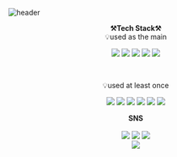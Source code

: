 ![header](https://capsule-render.vercel.app/api?type=waving&color=3A4A51&height=300&section=header&text=welcome&fontSize=90&animation=fadeIn&fontAlignY=38&desc=dejavu's%20GitHub%20Profile&descAlignY=51&descAlign=62)

<p align="center">
    <Strong>⚒️Tech Stack⚒️</Strong><br>
    💡used as the main
</p>

<p align="center" display="inline-block">
	<img src="https://img.shields.io/badge/Python-3776AB?style=for-the-badge&logo=Python&logoColor=white">
	<img src="https://img.shields.io/badge/Kotlin-7F52FF?style=for-the-badge&logo=Kotlin&logoColor=white">
	<img src="https://img.shields.io/badge/android-3DDC84?style=for-the-badge&logo=android&logoColor=white">
	<img src="https://img.shields.io/badge/dart-0175C2?style=for-the-badge&logo=dart&logoColor=white">
	<img src="https://img.shields.io/badge/flutter-02569B?style=for-the-badge&logo=flutter&logoColor=white">
</p><br>

<p align="center">
    💡used at least once
</p>

<p align="center" display="inline-block">
  <img src="https://img.shields.io/badge/javascript-F7DF1E?style=for-the-badge&logo=javascript&logoColor=black">
  <img src="https://img.shields.io/badge/css-1572B6?style=for-the-badge&logo=css3&logoColor=white">
  <img src="https://img.shields.io/badge/html-E34F26?style=for-the-badge&logo=html5&logoColor=white">
  <img src="https://img.shields.io/badge/c++-00599C?style=for-the-badge&logo=c&logoColor=white">
  <img src="https://img.shields.io/badge/swift-F05138?style=for-the-badge&logo=swift&logoColor=white">
  <img src="https://img.shields.io/badge/react-61DAFB?style=for-the-badge&logo=react&logoColor=white">
</p>

<p align="center">
<Strong>SNS</Strong><br><br>
  <a href="https://velog.io/@dev_dejavu"><img src="https://img.shields.io/badge/Tech%20Blog-11B48A?style=flat-square&logo=Vimeo&logoColor=white&link=https://velog.io/@dev_dejavu"/></a>
    <a href="https://www.instagram.com/dev_dejavu/" target="_blank"><img src="https://img.shields.io/badge/Instagram-E4405F?style=flat-square&logo=Instagram&logoColor=white"/></a>
<a href="mailto:wndud4576@naver.com"><img src="https://img.shields.io/badge/Gmail-d14836?style=flat-square&logo=Gmail&logoColor=white&link=wndud4576@naver.com"/></a>
    <br>
<a href="https://hits.seeyoufarm.com"><img src="https://hits.seeyoufarm.com/api/count/incr/badge.svg?url=https%3A%2F%2Fgithub.com%2Fdev_dejavu%2Fhit-counter&count_bg=%2379C83D&title_bg=%23555555&icon=&icon_color=%23E7E7E7&title=hits&edge_flat=false"/></a>
<br><br>
</p>

<br>
